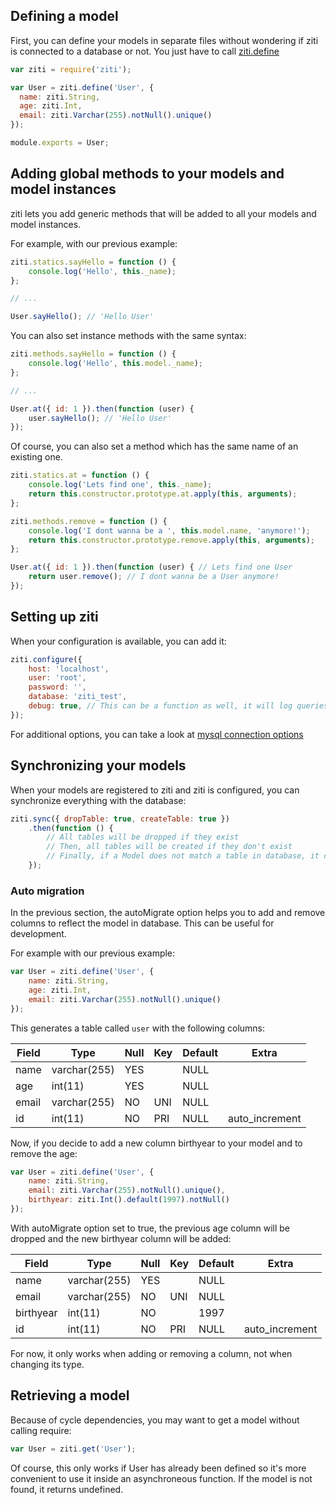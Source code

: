## Defining a model

First, you can define your models in separate files without wondering if ziti is connected to a database or not. You just have to call [ziti.define](/api/ziti/#Db+define)

```javascript
var ziti = require('ziti');

var User = ziti.define('User', {
  name: ziti.String,
  age: ziti.Int,
  email: ziti.Varchar(255).notNull().unique()
});

module.exports = User;
```

## Adding global methods to your models and model instances

ziti lets you add generic methods that will be added to all your models and model instances.

For example, with our previous example:

```javascript
ziti.statics.sayHello = function () {
    console.log('Hello', this._name);
};

// ...

User.sayHello(); // 'Hello User'
```

You can also set instance methods with the same syntax:

```javascript
ziti.methods.sayHello = function () {
    console.log('Hello', this.model._name);
};

// ...

User.at({ id: 1 }).then(function (user) {
    user.sayHello(); // 'Hello User'
});
```
Of course, you can also set a method which has the same name of an existing one.

```javascript
ziti.statics.at = function () {
    console.log('Lets find one', this._name);
    return this.constructor.prototype.at.apply(this, arguments);
};

ziti.methods.remove = function () {
    console.log('I dont wanna be a ', this.model.name, 'anymore!');
    return this.constructor.prototype.remove.apply(this, arguments);
};

User.at({ id: 1 }).then(function (user) { // Lets find one User
    return user.remove(); // I dont wanna be a User anymore!
});
```

## Setting up ziti

When your configuration is available, you can add it:

```javascript
ziti.configure({
    host: 'localhost',
    user: 'root',
    password: '',
    database: 'ziti_test',
    debug: true, // This can be a function as well, it will log queries
});
```
For additional options, you can take a look at [mysql connection options](https://github.com/felixge/node-mysql#connection-options)

## Synchronizing your models

When your models are registered to ziti and ziti is configured, you can synchronize everything with the database:

```javascript
ziti.sync({ dropTable: true, createTable: true })
    .then(function () {
        // All tables will be dropped if they exist
        // Then, all tables will be created if they don't exist
        // Finally, if a Model does not match a table in database, it can be automigrated (see next section)
    });
```

### Auto migration

In the previous section, the autoMigrate option helps you to add and remove columns to reflect the model in database. This can be useful for development.

For example with our previous example:

```javascript
var User = ziti.define('User', {
    name: ziti.String,
    age: ziti.Int,
    email: ziti.Varchar(255).notNull().unique()
});

```

This generates a table called `user` with the following columns:

| Field | Type         | Null | Key | Default | Extra          |
|-------|--------------|------|-----|---------|----------------|
| name  | varchar(255) | YES  |     | NULL    |                |
| age   | int(11)      | YES  |     | NULL    |                |
| email | varchar(255) | NO   | UNI | NULL    |                |
| id    | int(11)      | NO   | PRI | NULL    | auto_increment |


Now, if you decide to add a new column birthyear to your model and to remove the age:

```javascript
var User = ziti.define('User', {
    name: ziti.String,
    email: ziti.Varchar(255).notNull().unique(),
    birthyear: ziti.Int().default(1997).notNull()
});
```

With autoMigrate option set to true, the previous age column will be dropped and the new birthyear column will be added:

| Field     | Type         | Null | Key | Default | Extra          |
|-----------|--------------|------|-----|---------|----------------|
| name      | varchar(255) | YES  |     | NULL    |                |
| email     | varchar(255) | NO   | UNI | NULL    |                |
| birthyear | int(11)      | NO   |     | 1997    |                |
| id        | int(11)      | NO   | PRI | NULL    | auto_increment |


For now, it only works when adding or removing a column, not when changing its type.

## Retrieving a model

Because of cycle dependencies, you may want to get a model without calling require:

```javascript
var User = ziti.get('User');
```

Of course, this only works if User has already been defined so it's more convenient to use it inside an asynchroneous function.
If the model is not found, it returns undefined.
